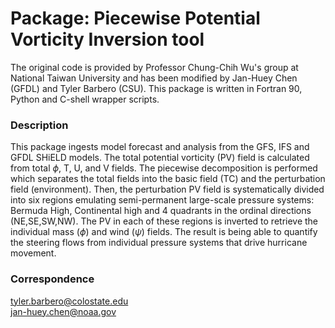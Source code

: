 # Package: Piecewise Potential Vorticity Inversion tool
The original code is provided by Professor Chung-Chih Wu's group at National Taiwan University and has been modified by Jan-Huey Chen (GFDL) and Tyler Barbero (CSU).
This package is written in Fortran 90, Python and C-shell wrapper scripts.

### Description
This package ingests model forecast and analysis from the GFS, IFS and GFDL SHiELD models. The total potential vorticity (PV) field is calculated from total $\phi$, T, U, and V fields. The piecewise decomposition is performed which separates the total fields into the basic field (TC) and the perturbation field (environment). Then, the perturbation PV field is systematically divided into six regions emulating semi-permanent large-scale pressure systems: Bermuda High, Continental high and 4 quadrants in the ordinal directions (NE,SE,SW,NW). The PV in each of these regions is inverted to retrieve the individual mass ($\phi$) and wind ($\psi$) fields. The result is being able to quantify the steering flows from individual pressure systems that drive hurricane movement. 



### Correspondence
tyler.barbero@colostate.edu\
jan-huey.chen@noaa.gov
